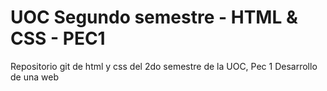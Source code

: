 # UOC Segundo semestre - HTML & CSS - PEC1
Repositorio git de html y css del 2do semestre de la UOC, Pec 1 Desarrollo de una web
